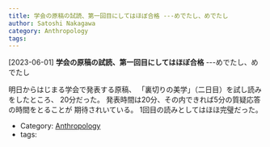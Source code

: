 ```yaml
---
title: 学会の原稿の試読、第一回目にしてはほぼ合格 ---めでたし、めでたし
author: Satoshi Nakagawa
category: Anthropology
tags: 
---
```


[2023-06-01] **学会の原稿の試読、第一回目にしてはほぼ合格**  ---めでたし、めでたし

 明日からはじまる学会で発表する原稿、
「裏切りの美学」（二日目）を試し読みをしたところ、
20分だった。
発表時間は20分、その内できれば5分の質疑応答の時間をとることが
期待されいている。
1回目の読みとしてはほほ完璧だった。

- Category: [Anthropology](https://merapano.github.io/categories.html#Anthropology)
- tags: 
